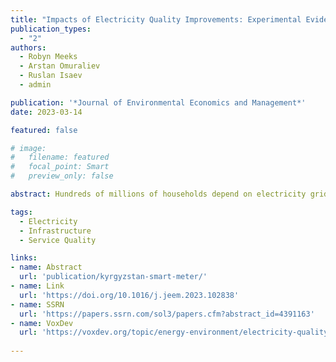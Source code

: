 ```yaml
---
title: "Impacts of Electricity Quality Improvements: Experimental Evidence on Infrastructure Investments"
publication_types:
  - "2"
authors:
  - Robyn Meeks
  - Arstan Omuraliev
  - Ruslan Isaev
  - admin

publication: '*Journal of Environmental Economics and Management*'
date: 2023-03-14

featured: false

# image:
#   filename: featured
#   focal_point: Smart
#   preview_only: false

abstract: Hundreds of millions of households depend on electricity grid connections providing low quality and unreliable services. Understanding the impacts of and consumer response to electricity quality improvements is important for development and the environment. We investigate this in the Kyrgyz Republic through randomized improvements in the grid, which can improve electricity service quality. Treated households experience significantly fewer voltage fluctuations per day, an indicator of improved electricity quality post-intervention. Treated households' billed consumption of electricity services increased during peak months post-intervention, with increases in consumption of 4% and 18% for homeowners and renters, respectively. Consistent with this, treated households, particularly renters, significantly increased ownership of electric heaters. Treated households invested more in energy efficiency, potentially mitigating their electricity bill increases post-intervention.

tags:
  - Electricity 
  - Infrastructure 
  - Service Quality

links:
- name: Abstract
  url: 'publication/kyrgyzstan-smart-meter/'
- name: Link
  url: 'https://doi.org/10.1016/j.jeem.2023.102838'
- name: SSRN
  url: 'https://papers.ssrn.com/sol3/papers.cfm?abstract_id=4391163'
- name: VoxDev
  url: 'https://voxdev.org/topic/energy-environment/electricity-quality-improvements-evidence-infrastructure-investments-kyrgyz-republic'
  
---
```

